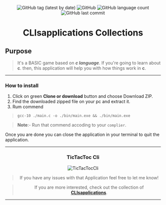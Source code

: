 <div align="center">


![GitHub tag (latest by date)](https://img.shields.io/github/v/tag/DSDmark/TictactocCli)
![GitHub](https://img.shields.io/github/license/DSDmark/TictactocCli)
![GitHub language count](https://img.shields.io/github/languages/count/DSDmark/TictactocCli)
![GitHub last commit](https://img.shields.io/github/last-commit/DSDmark/TictactocCli)

# CLIsapplications Collections

<div>

<div align="center">

<div align="left">

## Purpose

> It's a BASIC game based on ***c language***. If you're going to learn about **c**. then, this application will help you with how things work in **c**.

---

### How to install

1. Click on green **Clone or download** button and choose Download ZIP.
2. Find the downloaded zipped file on your pc and extract it.
3. Rum commend
> `gcc-10 ./main.c -o ./bin/main.exe && ./bin/main.exe`

> **Note**:- Run that commend accoding to your `complier`.

Once you are done  you can close the application in your terminal to quit the application.

---

</div>

### TicTacToc Cli

![TicTacTocCli](assets/images/perview.gif "TicTacTocCli")

</div>

> If you have any issues with that Application feel free to let me know!

> If you are more interested, check out the collection of [ **CLIsapplications**](https://github.com/DSDmark/CLIsapplications"CLIsapplications").

---
